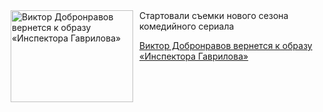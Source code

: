 <!--2025-10-13 11:45:43-->
<div class="yb">
  <div class="rss kino_kino"><a href="https://www.kino-teatr.ru/kino/news/y2025/10-13/39292/" title="Виктор Добронравов вернется к образу «Инспектора Гаврилова»"><img src="https://www.kino-teatr.ru/news/2/9/39292/poster.jpg" width="196" height="147" align="left" hspace="5" style="margin: 0px 10px 0px 5px" alt="Виктор Добронравов вернется к образу «Инспектора Гаврилова»"/></a>Стартовали съемки нового сезона комедийного сериала <p class="titl"><a href="https://www.kino-teatr.ru/kino/news/y2025/10-13/39292/">Виктор Добронравов вернется к образу «Инспектора Гаврилова»</a></p></div>
</div>
